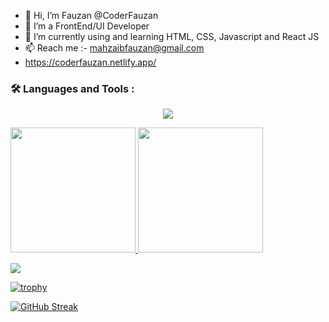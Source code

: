 - 👋 Hi, I’m Fauzan @CoderFauzan
- 👀 I’m a FrontEnd/UI Developer
- 🌱 I’m currently using and learning HTML, CSS, Javascript and React JS
- 📫 Reach me :- mahzaibfauzan@gmail.com
- https://coderfauzan.netlify.app/

### :hammer_and_wrench: Languages and Tools :

<p align="center">
  <a href="https://skillicons.dev">
    <img src="https://skillicons.dev/icons?i=html,css,js,sass,bootstrap,react,redux,github,vscode,tailwind" />
  </a>
</p>

<a href="https://github.com/coderfauzan">
  <img height="200em" src="https://github-readme-stats.vercel.app/api?username=coderfauzan&theme=buefy&show_icons=true" />
  <img height="200em" src="https://github-readme-stats.vercel.app/api/top-langs/?username=coderfauzan&theme=algolia&layout=compact&exclude_repo=Covid-19-DATA-Analysis" />
</a>


![](https://komarev.com/ghpvc/?username=coderfauzan&color=green&style=flat-square)

[![trophy](https://github-profile-trophy.vercel.app/?username=coderfauzan&theme=onedark&row=2&column=3)](https://github.com/coderfauzan/github-profile-trophy) 

[![GitHub Streak](https://streak-stats.demolab.com/?user=coderfauzan&theme=dark)](https://git.io/streak-stats)















<!---
CoderFauzan/CoderFauzan is a ✨ special ✨ repository because its `README.md` (this file) appears on your GitHub profile.
You can click the Preview link to take a look at your changes.
--->
